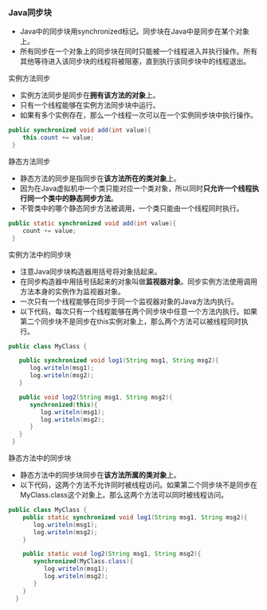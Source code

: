 ### Java同步块
- Java中的同步块用synchronized标记。同步块在Java中是同步在某个对象上。
- 所有同步在一个对象上的同步块在同时只能被一个线程进入并执行操作。所有其他等待进入该同步块的线程将被阻塞，直到执行该同步块中的线程退出。

实例方法同步
- 实例方法同步是同步在**拥有该方法的对象**上。
- 只有一个线程能够在实例方法同步块中运行。
- 如果有多个实例存在，那么一个线程一次可以在一个实例同步块中执行操作。
```java
public synchronized void add(int value){
    this.count += value;
 }
```

静态方法同步
- 静态方法的同步是指同步在**该方法所在的类对象**上。
- 因为在Java虚拟机中一个类只能对应一个类对象，所以同时**只允许一个线程执行同一个类中的静态同步方法**。
- 不管类中的哪个静态同步方法被调用，一个类只能由一个线程同时执行。
```java
public static synchronized void add(int value){
    count += value;
 }
```

实例方法中的同步块
- 注意Java同步块构造器用括号将对象括起来。
- 在同步构造器中用括号括起来的对象叫做**监视器对象**。同步实例方法使用调用方法本身的实例作为监视器对象。
- 一次只有一个线程能够在同步于同一个监视器对象的Java方法内执行。
- 以下代码，每次只有一个线程能够在两个同步块中任意一个方法内执行。如果第二个同步块不是同步在this实例对象上，那么两个方法可以被线程同时执行。
```java
public class MyClass {

   public synchronized void log1(String msg1, String msg2){
      log.writeln(msg1);
      log.writeln(msg2);
   }

   public void log2(String msg1, String msg2){
      synchronized(this){
         log.writeln(msg1);
         log.writeln(msg2);
      }
   }
 }
```

静态方法中的同步块
- 静态方法中的同步块同步在**该方法所属的类对象**上。
- 以下代码，这两个方法不允许同时被线程访问。如果第二个同步块不是同步在MyClass.class这个对象上。那么这两个方法可以同时被线程访问。
```java
public class MyClass {
    public static synchronized void log1(String msg1, String msg2){
       log.writeln(msg1);
       log.writeln(msg2);
    }

    public static void log2(String msg1, String msg2){
       synchronized(MyClass.class){
          log.writeln(msg1);
          log.writeln(msg2);
       }
    }
  }
```